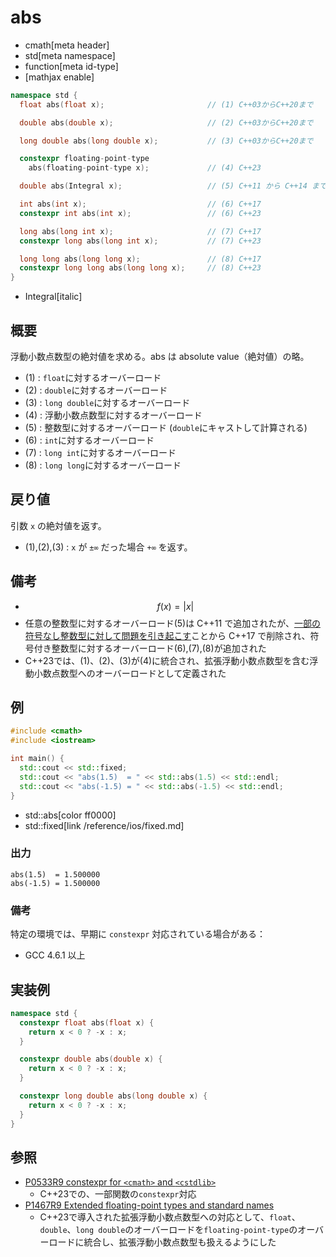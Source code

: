 # abs
* cmath[meta header]
* std[meta namespace]
* function[meta id-type]
* [mathjax enable]

```cpp
namespace std {
  float abs(float x);                       // (1) C++03からC++20まで

  double abs(double x);                     // (2) C++03からC++20まで

  long double abs(long double x);           // (3) C++03からC++20まで

  constexpr floating-point-type
    abs(floating-point-type x);             // (4) C++23

  double abs(Integral x);                   // (5) C++11 から C++14 まで

  int abs(int x);                           // (6) C++17
  constexpr int abs(int x);                 // (6) C++23

  long abs(long int x);                     // (7) C++17
  constexpr long abs(long int x);           // (7) C++23

  long long abs(long long x);               // (8) C++17
  constexpr long long abs(long long x);     // (8) C++23
}
```
* Integral[italic]

## 概要
浮動小数点数型の絶対値を求める。abs は absolute value（絶対値）の略。

- (1) : `float`に対するオーバーロード
- (2) : `double`に対するオーバーロード
- (3) : `long double`に対するオーバーロード
- (4) : 浮動小数点数型に対するオーバーロード
- (5) : 整数型に対するオーバーロード (`double`にキャストして計算される)
- (6) : `int`に対するオーバーロード
- (7) : `long int`に対するオーバーロード
- (8) : `long long`に対するオーバーロード


## 戻り値
引数 `x` の絶対値を返す。

- (1),(2),(3) : `x` が `±∞` だった場合 `+∞` を返す。


## 備考
- $$ f(x) = | x | $$
- 任意の整数型に対するオーバーロード(5)は C++11 で追加されたが、[一部の符号なし整数型に対して問題を引き起こす](http://wg21.cmeerw.net/lwg/issue2192)ことから C++17 で削除され、符号付き整数型に対するオーバーロード(6),(7),(8)が追加された
- C++23では、(1)、(2)、(3)が(4)に統合され、拡張浮動小数点数型を含む浮動小数点数型へのオーバーロードとして定義された


## 例
```cpp example
#include <cmath>
#include <iostream>

int main() {
  std::cout << std::fixed;
  std::cout << "abs(1.5)  = " << std::abs(1.5) << std::endl;
  std::cout << "abs(-1.5) = " << std::abs(-1.5) << std::endl;
}
```
* std::abs[color ff0000]
* std::fixed[link /reference/ios/fixed.md]

### 出力
```
abs(1.5)  = 1.500000
abs(-1.5) = 1.500000
```

### 備考
特定の環境では、早期に `constexpr` 対応されている場合がある：

- GCC 4.6.1 以上


## 実装例
```cpp
namespace std {
  constexpr float abs(float x) {
    return x < 0 ? -x : x;
  }

  constexpr double abs(double x) {
    return x < 0 ? -x : x;
  }

  constexpr long double abs(long double x) {
    return x < 0 ? -x : x;
  }
}
```


## 参照
- [P0533R9 constexpr for `<cmath>` and `<cstdlib>`](https://www.open-std.org/jtc1/sc22/wg21/docs/papers/2021/p0533r9.pdf)
    - C++23での、一部関数の`constexpr`対応
- [P1467R9 Extended floating-point types and standard names](https://www.open-std.org/jtc1/sc22/wg21/docs/papers/2022/p1467r9.html)
    - C++23で導入された拡張浮動小数点数型への対応として、`float`、`double`、`long double`のオーバーロードを`floating-point-type`のオーバーロードに統合し、拡張浮動小数点数型も扱えるようにした
